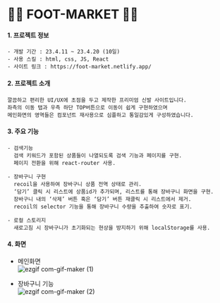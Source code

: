 # 💫💫 FOOT-MARKET 💫💫


#### 1. 프로젝트 정보
    - 개발 기간 : 23.4.11 ~ 23.4.20 (10일)
    - 사용 스킬 : html, css, JS, React
    - 사이트 링크 : https://foot-market.netlify.app/
    
#### 2. 프로젝트 소개
    깔끔하고 편리한 UI/UX에 초점을 두고 제작한 프리미엄 신발 사이트입니다.
    좌측의 이동 탭과 우측 하단 TOP버튼으로 이동이 쉽게 구현하였으며
    메인화면의 영역들은 컴포넌트 재사용으로 심플하고 통일감있게 구성하였습니다.


#### 3. 주요 기능
    - 검색기능
      검색 키워드가 포함된 상품들이 나열되도록 검색 기능과 페이지를 구현.
      페이지 전환을 위해 react-router 사용. 

    - 장바구니 구현
      recoil을 사용하여 장바구니 상품 전역 상태로 관리.
      ‘담기’ 클릭 시 리스트에 상품id가 추가되며, 리스트를 통해 장바구니 화면을 구현.
      장바구니 내의 ‘삭제’ 버튼 혹은 ‘담기’ 버튼 재클릭 시 리스트에서 제거.
      recoil의 selector 기능을 통해 장바구니 수량을 추출하여 숫자로 표기.
      
    - 로컬 스토리지
      새로고침 시 장바구니가 초기화되는 현상을 방지하기 위해 localStorage를 사용.


#### 4. 화면
- 메인화면 </br>
![ezgif com-gif-maker (1)](https://github.com/phs-developer/FOOT-market/assets/82524095/b6b8ba63-56b2-4f86-a51f-71e4337a0227)




- 장바구니 기능 </br>
![ezgif com-gif-maker (2)](https://github.com/phs-developer/FOOT-market/assets/82524095/55decea2-618a-4aa7-93b0-babc4a5000e2)

